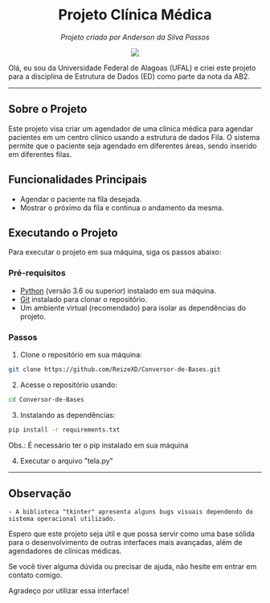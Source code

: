 
<h1 align="center"> Projeto Clínica Médica</h1>
<p align="center">
  <em>Projeto criado por Anderson da Silva Passos</em>
</p>

<p align="center">
  <img src="https://upload.wikimedia.org/wikipedia/commons/7/71/Bras%C3%A3o_Ufal.png">
</p>

Olá, eu sou da Universidade Federal de Alagoas (UFAL) e criei este projeto para a disciplina de Estrutura de Dados (ED) como parte da nota da AB2.

---

## Sobre o Projeto

Este projeto visa criar um agendador de uma clínica médica para agendar pacientes em um centro clínico usando a estrutura de dados Fila. O sistema permite que o paciente seja agendado em diferentes áreas, sendo inserido em diferentes filas.
## Funcionalidades Principais

- Agendar o paciente na fila desejada.
- Mostrar o próximo da fila e continua o andamento da mesma.

## Executando o Projeto

Para executar o projeto em sua máquina, siga os passos abaixo:

### Pré-requisitos

- [Python](https://www.python.org/) (versão 3.6 ou superior) instalado em sua máquina.
- [Git](https://git-scm.com/) instalado para clonar o repositório.
- Um ambiente virtual (recomendado) para isolar as dependências do projeto.

### Passos

1. Clone o repositório em sua máquina:
  ```bash
  git clone https://github.com/ReizeXD/Conversor-de-Bases.git
  ```
2. Acesse o repositório usando:
  ```bash
  cd Conversor-de-Bases
  ```
3. Instalando as dependências:
  ```bash
  pip install -r requirements.txt
  ```
  Obs.: É necessário ter o pip instalado em sua máquina
  
4. Executar o arquivo "tela.py"
------------------------------------------------------------------------------------------------

## Observação
    - A biblioteca "tkinter" apresenta alguns bugs visuais dependendo do sistema operacional utilizado.

Espero que este projeto seja útil e que possa servir como uma base sólida para o desenvolvimento de outras interfaces mais avançadas, além de agendadores de clínicas médicas.

Se você tiver alguma dúvida ou precisar de ajuda, não hesite em entrar em contato comigo.

Agradeço por utilizar essa interface!
